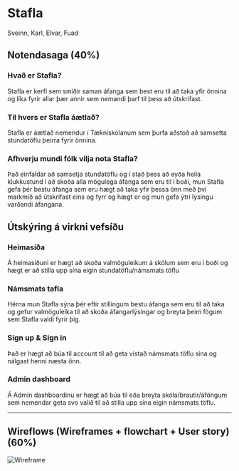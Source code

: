 # Stafla

Sveinn, Karl, Elvar, Fuad

## Notendasaga (40%)

### Hvað er Stafla?
Stafla er kerfi sem smíðir saman áfanga sem best eru til að taka yfir önnina og líka fyrir allar þær annir sem nemandi þarf til þess að útskrifast.

### Til hvers er Stafla áætlað?
Stafla er áætlað nemendur í Tækniskólanum sem þurfa aðstoð að samsetta stundatöflu þeirra fyrir önnina.

### Afhverju mundi fólk vilja nota Stafla?
Það einfaldar að samsetja stundatöflu og í stað þess að eyða heila klukkustund í að skoða alla mögulega áfanga sem eru til í boði, mun Stafla gefa þér bestu áfanga sem eru hægt að taka yfir þessa önn með því markmið að útskrifast eins og fyrr og hægt er og mun gefa ýtri lýsingu varðandi áfangana.

## Útskýring á virkni vefsíðu

### Heimasíða
Á heimasíðuni er hægt að skoða valmöguleikum á skólum sem eru í boði og hægt er að stilla upp sína eigin stundatöflu/námsmats töflu 

### Námsmats tafla
Hérna mun Stafla sýna þér eftir stillingum bestu áfanga sem eru til að taka og gefur valmöguleika til að skoða áfangarlýsingar og breyta þeim fögum sem Stafla valdi fyrir þig.

### Sign up & Sign in
Það er hægt að búa til account til að geta vistað námsmats töflu sína og nálgast henni næsta önn.

### Admin dashboard
Á Admin dashboardinu er hægt að búa til eða breyta skóla/brautir/áföngum sem nemendar geta svo valið til að stilla upp sína eigin námsmats töflu.


---


## Wireflows (Wireframes + flowchart + User story) (60%)
![Wireframe](https://github.com/vefthroun4/Stafla/blob/main/wireframe_vefthr4.svg)


